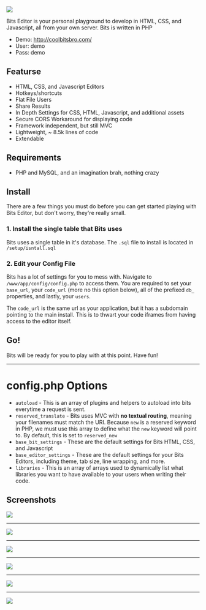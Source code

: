<img src="http://i.imgur.com/AHwuTwa.png">

Bits Editor is your personal playground to develop in HTML, CSS, and Javascript, all from your own server. Bits is written in PHP

* Demo: http://coolbitsbro.com/
* User: demo
* Pass: demo

## Featurse

* HTML, CSS, and Javascript Editors
* Hotkeys/shortcuts
* Flat File Users
* Share Results
* In Depth Settings for CSS, HTML, Javascript, and additional assets
* Secure CORS Workaround for displaying code
* Framework independent, but still MVC
* Lightweight, ~ 8.5k lines of code
* Extendable

## Requirements
* PHP and MySQL, and an imagination brah, nothing crazy

## Install

There are a few things you must do before you can get started playing with Bits Editor, but don't worry, they're really small.

### 1. Install the single table that Bits uses

Bits uses a single table in it's database. The `.sql` file to install is located in `/setup/isntall.sql`

### 2. Edit your Config File

Bits has a lot of settings for you to mess with. Navigate to `/www/app/config/config.php` to access them. You are required to set your `base_url`, your `code_url` (more no this option below), all of the prefixed `db_` properties, and lastly, your `users`.

The `code_url` is the same url as your application, but it has a subdomain pointing to the main install. This is to thwart your code iframes from having access to the editor itself.

## Go!

Bits will be ready for you to play with at this point. Have fun!


<hr />

# config.php Options

* `autoload` - This is an array of plugins and helpers to autoload into bits everytime a request is sent.
* `reserved_translate` - Bits uses MVC with **no textual routing**, meaning your filenames must match the URI. Because `new` is a reserved keyword in PHP, we must use this array to define what the `new` keyword will point to. By default, this is set to `reserved_new`
* `base_bit_settings` - These are the default settings for Bits HTML, CSS, and Javascript
* `base_editor_settings` - These are the default settings for your Bits Editors, including theme, tab size, line wrapping, and more.
* `libraries` - This is an array of arrays used to dynamically list what libraries you want to have available to your users when writing their code.

## Screenshots

<img src="http://i.imgur.com/qlCNc4z.jpg"><hr />
<img src="http://i.imgur.com/SrYrutQ.jpg"><hr />
<img src="http://i.imgur.com/qcU6tFj.jpg"><hr />
<img src="http://i.imgur.com/PRCfvL9.jpg"><hr />
<img src="http://i.imgur.com/795zUgW.jpg"><hr />
<img src="http://i.imgur.com/X8lBIGf.jpg">

